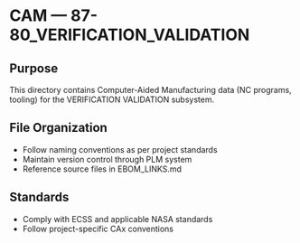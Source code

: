 # CAM — 87-80_VERIFICATION_VALIDATION

## Purpose

This directory contains Computer-Aided Manufacturing data (NC programs, tooling) for the VERIFICATION VALIDATION subsystem.

## File Organization

- Follow naming conventions as per project standards
- Maintain version control through PLM system
- Reference source files in EBOM_LINKS.md

## Standards

- Comply with ECSS and applicable NASA standards
- Follow project-specific CAx conventions
